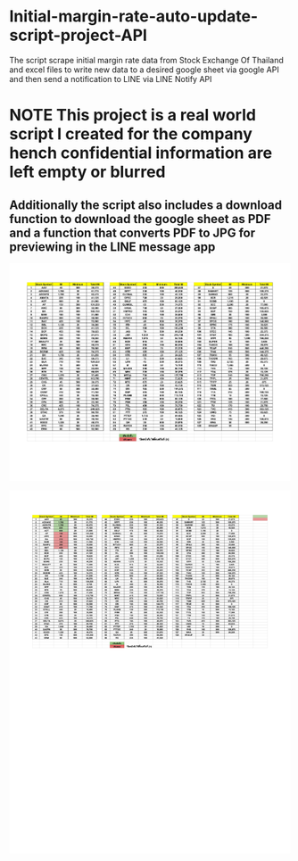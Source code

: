 # Initial-margin-rate-auto-update-script-project-API
The script scrape initial margin rate data from Stock Exchange Of Thailand and excel files to write new data to a desired google sheet via google API and then send a notification to LINE via LINE Notify API

# NOTE This project is a real world script I created for the company hench confidential information are left empty or blurred

## Additionally the script also includes a download function to download the google sheet as PDF and a function that converts PDF to JPG for previewing in the LINE message app

![](page0.jpg)

![](page5.jpg)
